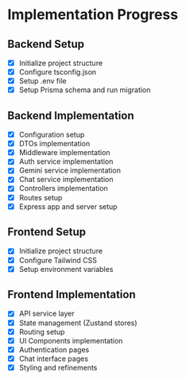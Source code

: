 # Implementation Progress

## Backend Setup
- [x] Initialize project structure
- [x] Configure tsconfig.json
- [x] Setup .env file
- [x] Setup Prisma schema and run migration

## Backend Implementation
- [x] Configuration setup
- [x] DTOs implementation
- [x] Middleware implementation
- [x] Auth service implementation
- [x] Gemini service implementation
- [x] Chat service implementation
- [x] Controllers implementation
- [x] Routes setup
- [x] Express app and server setup

## Frontend Setup
- [x] Initialize project structure
- [x] Configure Tailwind CSS
- [x] Setup environment variables

## Frontend Implementation
- [x] API service layer
- [x] State management (Zustand stores)
- [x] Routing setup
- [x] UI Components implementation
- [x] Authentication pages
- [x] Chat interface pages
- [x] Styling and refinements